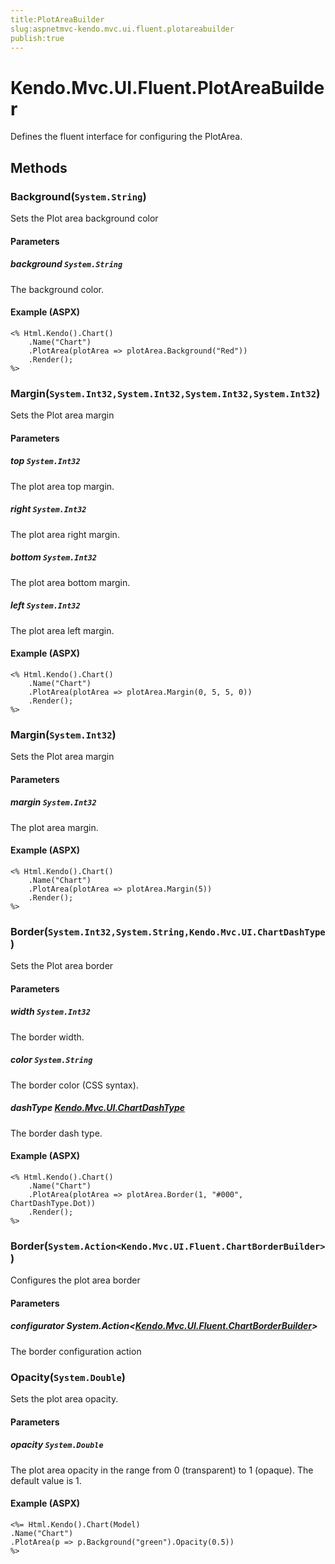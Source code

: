 ```yaml
---
title:PlotAreaBuilder
slug:aspnetmvc-kendo.mvc.ui.fluent.plotareabuilder
publish:true
---
```


# Kendo.Mvc.UI.Fluent.PlotAreaBuilder
Defines the fluent interface for configuring the PlotArea.



## Methods

### Background(`System.String`)
Sets the Plot area background color


#### Parameters

##### background `System.String`
The background color.




#### Example (ASPX)
    <% Html.Kendo().Chart()
        .Name("Chart")
        .PlotArea(plotArea => plotArea.Background("Red"))
        .Render();
    %>


### Margin(`System.Int32,System.Int32,System.Int32,System.Int32`)
Sets the Plot area margin


#### Parameters

##### top `System.Int32`
The plot area top margin.

##### right `System.Int32`
The plot area right margin.

##### bottom `System.Int32`
The plot area bottom margin.

##### left `System.Int32`
The plot area left margin.




#### Example (ASPX)
    <% Html.Kendo().Chart()
        .Name("Chart")
        .PlotArea(plotArea => plotArea.Margin(0, 5, 5, 0))
        .Render();
    %>


### Margin(`System.Int32`)
Sets the Plot area margin


#### Parameters

##### margin `System.Int32`
The plot area margin.




#### Example (ASPX)
    <% Html.Kendo().Chart()
        .Name("Chart")
        .PlotArea(plotArea => plotArea.Margin(5))
        .Render();
    %>


### Border(`System.Int32,System.String,Kendo.Mvc.UI.ChartDashType`)
Sets the Plot area border


#### Parameters

##### width `System.Int32`
The border width.

##### color `System.String`
The border color (CSS syntax).

##### dashType [Kendo.Mvc.UI.ChartDashType](/kendo-ui/api/wrappers/aspnet-mvc/Kendo.Mvc.UI/ChartDashType)
The border dash type.




#### Example (ASPX)
    <% Html.Kendo().Chart()
        .Name("Chart")
        .PlotArea(plotArea => plotArea.Border(1, "#000", ChartDashType.Dot))
        .Render();
    %>


### Border(`System.Action<Kendo.Mvc.UI.Fluent.ChartBorderBuilder>`)
Configures the plot area border


#### Parameters

##### configurator System.Action<[Kendo.Mvc.UI.Fluent.ChartBorderBuilder](/kendo-ui/api/wrappers/aspnet-mvc/Kendo.Mvc.UI.Fluent/ChartBorderBuilder)>
The border configuration action





### Opacity(`System.Double`)
Sets the plot area opacity.


#### Parameters

##### opacity `System.Double`
The plot area opacity in the range from 0 (transparent) to 1 (opaque).
            The default value is 1.




#### Example (ASPX)
    <%= Html.Kendo().Chart(Model)
    .Name("Chart")
    .PlotArea(p => p.Background("green").Opacity(0.5))
    %>



